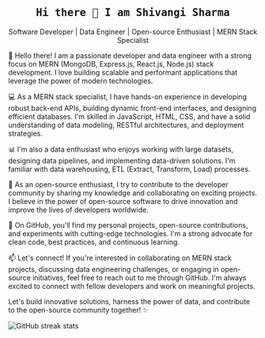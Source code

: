 
<h2 align='center'><samp><strong>Hi there 👋 I am Shivangi Sharma</strong></samp></h2>
<p align='center'>Software Developer | Data Engineer | Open-source Enthusiast | MERN Stack Specialist</p>

👋 Hello there! I am a passionate developer and data engineer with a strong focus on MERN (MongoDB, Express.js, React.js, Node.js) stack development. I love building scalable and performant applications that leverage the power of modern technologies.

💻 As a MERN stack specialist, I have hands-on experience in developing robust back-end APIs, building dynamic front-end interfaces, and designing efficient databases. I'm skilled in JavaScript, HTML, CSS, and have a solid understanding of data modeling, RESTful architectures, and deployment strategies.

📊 I'm also a data enthusiast who enjoys working with large datasets, designing data pipelines, and implementing data-driven solutions. I'm familiar with data warehousing, ETL (Extract, Transform, Load) processes.

🌱 As an open-source enthusiast, I try to contribute to the developer community by sharing my knowledge and collaborating on exciting projects. I believe in the power of open-source software to drive innovation and improve the lives of developers worldwide.

🚀 On GitHub, you'll find my personal projects, open-source contributions, and experiments with cutting-edge technologies. I'm a strong advocate for clean code, best practices, and continuous learning.

📫 Let's connect! If you're interested in collaborating on MERN stack projects, discussing data engineering challenges, or engaging in open-source initiatives, feel free to reach out to me through GitHub. I'm always excited to connect with fellow developers and work on meaningful projects.

Let's build innovative solutions, harness the power of data, and contribute to the open-source community together! ✨

![GitHub streak stats](https://github-readme-streak-stats.herokuapp.com/?user=shivynamic)

<!--
**Shivynamic/Shivynamic** is a ✨ _special_ ✨ repository because its `README.md` (this file) appears on your GitHub profile.

Here are some ideas to get you started:

- 🔭 I’m currently working on ...
- 🌱 I’m currently learning ...
- 👯 I’m looking to collaborate on ...
- 🤔 I’m looking for help with ...
- 💬 Ask me about ...
- 📫 How to reach me: ...
- 😄 Pronouns: ...
- ⚡ Fun fact: ...
-->
